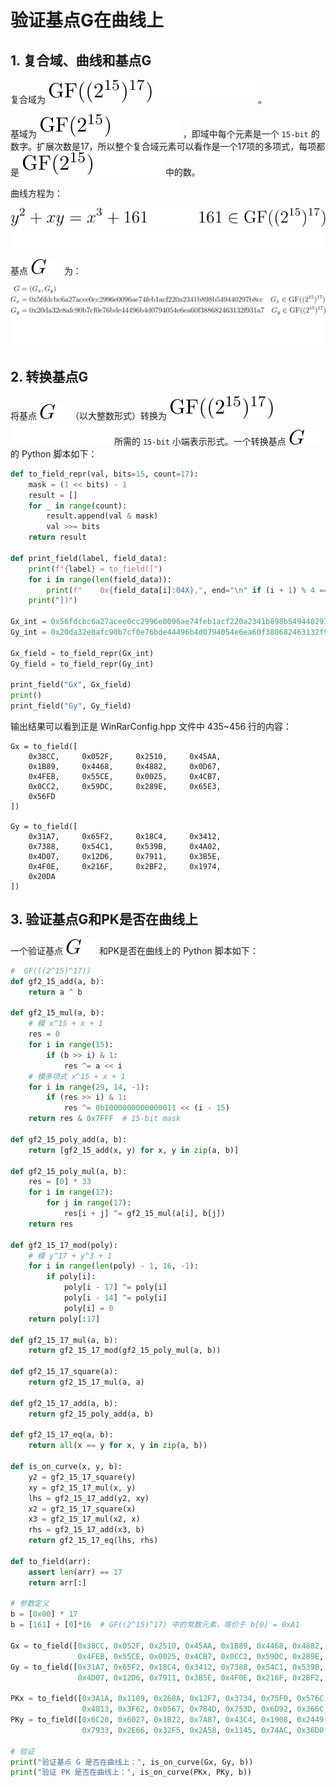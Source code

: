 # 验证基点G在曲线上

## 1. 复合域、曲线和基点G

复合域为 ![GF2p15p17-inlined](assets/formula/GF2p15p17-inlined-light.svg#gh-light-mode-only) ![GF2p15p17-inlined](assets/formula/GF2p15p17-inlined-dark.svg#gh-dark-mode-only)。

基域为 ![GF2p15-inlined](assets/formula/GF2p15-inlined-light.svg#gh-light-mode-only)![GF2p15-inlined](assets/formula/GF2p15-inlined-dark.svg#gh-dark-mode-only) ，即域中每个元素是一个 `15-bit` 的数字。扩展次数是17，所以整个复合域元素可以看作是一个17项的多项式，每项都是 ![GF2p15-inlined](assets/formula/GF2p15-inlined-light.svg#gh-light-mode-only)![GF2p15-inlined](assets/formula/GF2p15-inlined-dark.svg#gh-dark-mode-only) 中的数。

曲线方程为：

<p align="center">
    <img src="assets/formula/8-light.svg#gh-light-mode-only">
    <img src="assets/formula/8-dark.svg#gh-dark-mode-only">
</p>

基点 ![G](assets/formula/GG-inlined-light.svg#gh-light-mode-only)![G](assets/formula/GG-inlined-dark.svg#gh-dark-mode-only) 为：

<p align="center">
    <img src="assets/formula/9-light.svg#gh-light-mode-only">
    <img src="assets/formula/9-dark.svg#gh-dark-mode-only">
</p>

## 2. 转换基点G

将基点 ![G](assets/formula/GG-inlined-light.svg#gh-light-mode-only)![G](assets/formula/GG-inlined-dark.svg#gh-dark-mode-only)（以大整数形式）转换为 ![GF2p15p17-inlined](assets/formula/GF2p15p17-inlined-light.svg#gh-light-mode-only) ![GF2p15p17-inlined](assets/formula/GF2p15p17-inlined-dark.svg#gh-dark-mode-only)所需的 `15-bit` 小端表示形式。一个转换基点 ![G](assets/formula/GG-inlined-light.svg#gh-light-mode-only)![G](assets/formula/GG-inlined-dark.svg#gh-dark-mode-only) 的 Python 脚本如下：

```python
def to_field_repr(val, bits=15, count=17):
    mask = (1 << bits) - 1
    result = []
    for _ in range(count):
        result.append(val & mask)
        val >>= bits
    return result

def print_field(label, field_data):
    print(f"{label} = to_field([")
    for i in range(len(field_data)):
        print(f"    0x{field_data[i]:04X},", end="\n" if (i + 1) % 4 == 0 else " ")
    print("])")

Gx_int = 0x56fdcbc6a27acee0cc2996e0096ae74feb1acf220a2341b898b549440297b8cc
Gy_int = 0x20da32e8afc90b7cf0e76bde44496b4d0794054e6ea60f388682463132f931a7

Gx_field = to_field_repr(Gx_int)
Gy_field = to_field_repr(Gy_int)

print_field("Gx", Gx_field)
print()
print_field("Gy", Gy_field)
```

输出结果可以看到正是 WinRarConfig.hpp 文件中 435~456 行的内容：

```
Gx = to_field([
    0x38CC,     0x052F,     0x2510,     0x45AA,
    0x1B89,     0x4468,     0x4882,     0x0D67,
    0x4FEB,     0x55CE,     0x0025,     0x4CB7,
    0x0CC2,     0x59DC,     0x289E,     0x65E3,
    0x56FD
])

Gy = to_field([
    0x31A7,     0x65F2,     0x18C4,     0x3412,
    0x7388,     0x54C1,     0x539B,     0x4A02,
    0x4D07,     0x12D6,     0x7911,     0x3B5E,
    0x4F0E,     0x216F,     0x2BF2,     0x1974,
    0x20DA
])
```

## 3. 验证基点G和PK是否在曲线上

一个验证基点 ![G](assets/formula/GG-inlined-light.svg#gh-light-mode-only)![G](assets/formula/GG-inlined-dark.svg#gh-dark-mode-only) 和PK是否在曲线上的 Python 脚本如下：

```python
#  GF(((2^15)^17))
def gf2_15_add(a, b):
    return a ^ b

def gf2_15_mul(a, b):
    # 模 x^15 + x + 1
    res = 0
    for i in range(15):
        if (b >> i) & 1:
            res ^= a << i
    # 模多项式 x^15 + x + 1
    for i in range(29, 14, -1):
        if (res >> i) & 1:
            res ^= 0b1000000000000011 << (i - 15)
    return res & 0x7FFF  # 15-bit mask

def gf2_15_poly_add(a, b):
    return [gf2_15_add(x, y) for x, y in zip(a, b)]

def gf2_15_poly_mul(a, b):
    res = [0] * 33
    for i in range(17):
        for j in range(17):
            res[i + j] ^= gf2_15_mul(a[i], b[j])
    return res

def gf2_15_17_mod(poly):
    # 模 y^17 + y^3 + 1
    for i in range(len(poly) - 1, 16, -1):
        if poly[i]:
            poly[i - 17] ^= poly[i]
            poly[i - 14] ^= poly[i]
            poly[i] = 0
    return poly[:17]

def gf2_15_17_mul(a, b):
    return gf2_15_17_mod(gf2_15_poly_mul(a, b))

def gf2_15_17_square(a):
    return gf2_15_17_mul(a, a)

def gf2_15_17_add(a, b):
    return gf2_15_poly_add(a, b)

def gf2_15_17_eq(a, b):
    return all(x == y for x, y in zip(a, b))

def is_on_curve(x, y, b):
    y2 = gf2_15_17_square(y)
    xy = gf2_15_17_mul(x, y)
    lhs = gf2_15_17_add(y2, xy)
    x2 = gf2_15_17_square(x)
    x3 = gf2_15_17_mul(x2, x)
    rhs = gf2_15_17_add(x3, b)
    return gf2_15_17_eq(lhs, rhs)

def to_field(arr):
    assert len(arr) == 17
    return arr[:]

# 参数定义
b = [0x00] * 17
b = [161] + [0]*16  # GF((2^15)^17) 中的常数元素，等价于 b[0] = 0xA1

Gx = to_field([0x38CC, 0x052F, 0x2510, 0x45AA, 0x1B89, 0x4468, 0x4882, 0x0D67,
               0x4FEB, 0x55CE, 0x0025, 0x4CB7, 0x0CC2, 0x59DC, 0x289E, 0x65E3, 0x56FD])
Gy = to_field([0x31A7, 0x65F2, 0x18C4, 0x3412, 0x7388, 0x54C1, 0x539B, 0x4A02,
               0x4D07, 0x12D6, 0x7911, 0x3B5E, 0x4F0E, 0x216F, 0x2BF2, 0x1974, 0x20DA])

PKx = to_field([0x3A1A, 0x1109, 0x268A, 0x12F7, 0x3734, 0x75F0, 0x576C, 0x2EA4,
                0x4813, 0x3F62, 0x0567, 0x784D, 0x753D, 0x6D92, 0x366C, 0x1107, 0x3861])
PKy = to_field([0x6C20, 0x6027, 0x1B22, 0x7A87, 0x43C4, 0x1908, 0x2449, 0x4675,
                0x7933, 0x2E66, 0x32F5, 0x2A58, 0x1145, 0x74AC, 0x36D0, 0x2731, 0x12B6])

# 验证
print("验证基点 G 是否在曲线上：", is_on_curve(Gx, Gy, b))
print("验证 PK 是否在曲线上：", is_on_curve(PKx, PKy, b))
```

